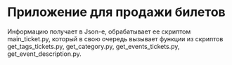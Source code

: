 # Приложение для продажи билетов
Информацию получает в Json-е, обрабатывает ее скриптом main_ticket.py, который в свою очередь вызывает функции из скриптов get_tags_tickets.py, get_category.py, get_events_tickets.py, get_event_description.py.
